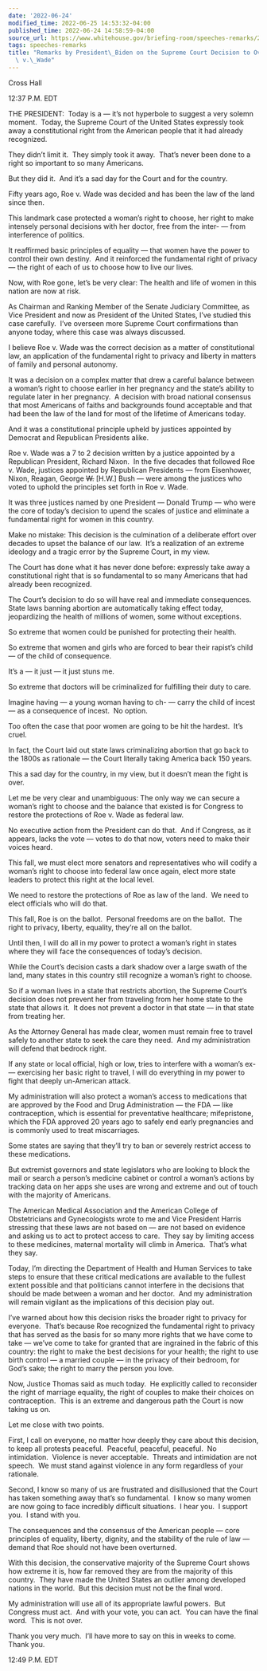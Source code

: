```yaml
---
date: '2022-06-24'
modified_time: 2022-06-25 14:53:32-04:00
published_time: 2022-06-24 14:58:59-04:00
source_url: https://www.whitehouse.gov/briefing-room/speeches-remarks/2022/06/24/remarks-by-president-biden-on-the-supreme-court-decision-to-overturn-roe-v-wade/
tags: speeches-remarks
title: "Remarks by President\_Biden on the Supreme Court Decision to Overturn Roe\
  \ v.\_Wade"
---
```

 
Cross Hall

12:37 P.M. EDT

THE PRESIDENT:  Today is a — it’s not hyperbole to suggest a very solemn
moment.  Today, the Supreme Court of the United States expressly took
away a constitutional right from the American people that it had already
recognized.

They didn’t limit it.  They simply took it away.  That’s never been done
to a right so important to so many Americans.

But they did it.  And it’s a sad day for the Court and for the country.

Fifty years ago, Roe v. Wade was decided and has been the law of the
land since then.

This landmark case protected a woman’s right to choose, her right to
make intensely personal decisions with her doctor, free from the inter-
— from interference of politics.

It reaffirmed basic principles of equality — that women have the power
to control their own destiny.  And it reinforced the fundamental right
of privacy — the right of each of us to choose how to live our lives.

Now, with Roe gone, let’s be very clear: The health and life of women in
this nation are now at risk.

As Chairman and Ranking Member of the Senate Judiciary Committee, as
Vice President and now as President of the United States, I’ve studied
this case carefully.  I’ve overseen more Supreme Court confirmations
than anyone today, where this case was always discussed.

I believe Roe v. Wade was the correct decision as a matter of
constitutional law, an application of the fundamental right to privacy
and liberty in matters of family and personal autonomy.

It was a decision on a complex matter that drew a careful balance
between a woman’s right to choose earlier in her pregnancy and the
state’s ability to regulate later in her pregnancy.  A decision with
broad national consensus that most Americans of faiths and backgrounds
found acceptable and that had been the law of the land for most of the
lifetime of Americans today.

And it was a constitutional principle upheld by justices appointed by
Democrat and Republican Presidents alike. 

Roe v. Wade was a 7 to 2 decision written by a justice appointed by a
Republican President, Richard Nixon.  In the five decades that followed
Roe v. Wade, justices appointed by Republican Presidents — from
Eisenhower, Nixon, Reagan, George <s>W.</s> \[H.W.\] Bush — were among
the justices who voted to uphold the principles set forth in Roe v.
Wade.

It was three justices named by one President — Donald Trump — who were
the core of today’s decision to upend the scales of justice and
eliminate a fundamental right for women in this country.

Make no mistake: This decision is the culmination of a deliberate effort
over decades to upset the balance of our law.  It’s a realization of an
extreme ideology and a tragic error by the Supreme Court, in my view.

The Court has done what it has never done before: expressly take away a
constitutional right that is so fundamental to so many Americans that
had already been recognized.

The Court’s decision to do so will have real and immediate
consequences.  State laws banning abortion are automatically taking
effect today, jeopardizing the health of millions of women, some without
exceptions. 

So extreme that women could be punished for protecting their health.

So extreme that women and girls who are forced to bear their rapist’s
child — of the child of consequence. 

It’s a — it just — it just stuns me. 

So extreme that doctors will be criminalized for fulfilling their duty
to care.

Imagine having — a young woman having to ch- — carry the child of incest
— as a consequence of incest.  No option. 

Too often the case that poor women are going to be hit the hardest. 
It’s cruel.

In fact, the Court laid out state laws criminalizing abortion that go
back to the 1800s as rationale — the Court literally taking America back
150 years. 

This a sad day for the country, in my view, but it doesn’t mean the
fight is over.

Let me be very clear and unambiguous: The only way we can secure a
woman’s right to choose and the balance that existed is for Congress to
restore the protections of Roe v. Wade as federal law.

No executive action from the President can do that.  And if Congress, as
it appears, lacks the vote — votes to do that now, voters need to make
their voices heard.

This fall, we must elect more senators and representatives who will
codify a woman’s right to choose into federal law once again, elect more
state leaders to protect this right at the local level.

We need to restore the protections of Roe as law of the land.  We need
to elect officials who will do that.

This fall, Roe is on the ballot.  Personal freedoms are on the ballot. 
The right to privacy, liberty, equality, they’re all on the ballot. 

Until then, I will do all in my power to protect a woman’s right in
states where they will face the consequences of today’s decision.

While the Court’s decision casts a dark shadow over a large swath of the
land, many states in this country still recognize a woman’s right to
choose.

So if a woman lives in a state that restricts abortion, the Supreme
Court’s decision does not prevent her from traveling from her home state
to the state that allows it.  It does not prevent a doctor in that state
— in that state from treating her.

As the Attorney General has made clear, women must remain free to travel
safely to another state to seek the care they need.  And my
administration will defend that bedrock right. 

If any state or local official, high or low, tries to interfere with a
woman’s ex- — exercising her basic right to travel, I will do everything
in my power to fight that deeply un-American attack.

My administration will also protect a woman’s access to medications that
are approved by the Food and Drug Administration — the FDA — like
contraception, which is essential for preventative healthcare;
mifepristone, which the FDA approved 20 years ago to safely end early
pregnancies and is commonly used to treat miscarriages.

Some states are saying that they’ll try to ban or severely restrict
access to these medications. 

But extremist governors and state legislators who are looking to block
the mail or search a person’s medicine cabinet or control a woman’s
actions by tracking data on her apps she uses are wrong and extreme and
out of touch with the majority of Americans.

The American Medical Association and the American College of
Obstetricians and Gynecologists wrote to me and Vice President Harris
stressing that these laws are not based on — are not based on evidence
and asking us to act to protect access to care.  They say by limiting
access to these medicines, maternal mortality will climb in America. 
That’s what they say.

Today, I’m directing the Department of Health and Human Services to take
steps to ensure that these critical medications are available to the
fullest extent possible and that politicians cannot interfere in the
decisions that should be made between a woman and her doctor.  And my
administration will remain vigilant as the implications of this decision
play out.

I’ve warned about how this decision risks the broader right to privacy
for everyone.  That’s because Roe recognized the fundamental right to
privacy that has served as the basis for so many more rights that we
have come to take — we’ve come to take for granted that are ingrained in
the fabric of this country: the right to make the best decisions for
your health; the right to use birth control — a married couple — in the
privacy of their bedroom, for God’s sake; the right to marry the person
you love. 

Now, Justice Thomas said as much today.  He explicitly called to
reconsider the right of marriage equality, the right of couples to make
their choices on contraception.  This is an extreme and dangerous path
the Court is now taking us on. 

Let me close with two points. 

First, I call on everyone, no matter how deeply they care about this
decision, to keep all protests peaceful.  Peaceful, peaceful, peaceful. 
No intimidation.  Violence is never acceptable.  Threats and
intimidation are not speech.  We must stand against violence in any form
regardless of your rationale.

Second, I know so many of us are frustrated and disillusioned that the
Court has taken something away that’s so fundamental.  I know so many
women are now going to face incredibly difficult situations.  I hear
you.  I support you.  I stand with you. 

The consequences and the consensus of the American people — core
principles of equality, liberty, dignity, and the stability of the rule
of law — demand that Roe should not have been overturned.

With this decision, the conservative majority of the Supreme Court shows
how extreme it is, how far removed they are from the majority of this
country.  They have made the United States an outlier among developed
nations in the world.  But this decision must not be the final word.

My administration will use all of its appropriate lawful powers.  But
Congress must act.  And with your vote, you can act.  You can have the
final word.  This is not over.

Thank you very much.  I’ll have more to say on this in weeks to come. 
Thank you.

12:49 P.M. EDT

